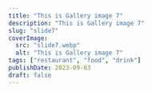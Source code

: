 ```yaml
---
title: "This is Gallery image 7"
description: "This is Gallery image 7"
slug: "slide7"
coverImage:
  src: "slide7.webp"
  alt: "This is Gallery image 7"
tags: ["restaurant", "food", "drink"]
publishDate: 2023-09-03
draft: false
---
```

